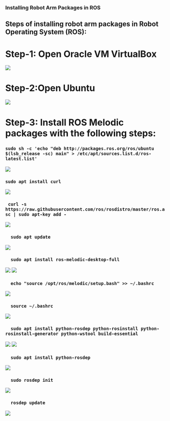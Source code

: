 ### Installing Robot Arm Packages in ROS
## Steps of installing robot arm packages in Robot Operating System (ROS):
# Step-1: Open Oracle VM VirtualBox

![](https://github.com/cpeibrahem/Installing-Robot-Arm-Packages-in-ROS/blob/main/image/01.PNG?raw=true)

# Step-2:Open Ubuntu 


![](https://github.com/cpeibrahem/Installing-Robot-Arm-Packages-in-ROS/blob/main/image/02.PNG?raw=true)

# Step-3: Install ROS Melodic packages with the following steps:

### `sudo sh -c 'echo "deb http://packages.ros.org/ros/ubuntu $(lsb_release -sc) main" > /etc/apt/sources.list.d/ros-latest.list'`


![](https://github.com/cpeibrahem/Installing-Robot-Arm-Packages-in-ROS/blob/main/image/02.PNG?raw=true)

###   `sudo apt install curl`


![](https://github.com/cpeibrahem/Installing-Robot-Arm-Packages-in-ROS/blob/main/image/03.PNG)


### `  curl -s https://raw.githubusercontent.com/ros/rosdistro/master/ros.asc | sudo apt-key add - `


![](https://github.com/cpeibrahem/Installing-Robot-Arm-Packages-in-ROS/blob/main/image/04.PNG)

### `  sudo apt update`

![](https://github.com/cpeibrahem/Installing-Robot-Arm-Packages-in-ROS/blob/main/image/05.PNG)

### `  sudo apt install ros-melodic-desktop-full`

![](https://github.com/cpeibrahem/Installing-Robot-Arm-Packages-in-ROS/blob/main/image/06.PNG)
![](https://github.com/cpeibrahem/Installing-Robot-Arm-Packages-in-ROS/blob/main/image/07.PNG)

### `  echo "source /opt/ros/melodic/setup.bash" >> ~/.bashrc`


![](https://github.com/cpeibrahem/Installing-Robot-Arm-Packages-in-ROS/blob/main/image/08.PNG)

### `  source ~/.bashrc`

![](https://github.com/cpeibrahem/Installing-Robot-Arm-Packages-in-ROS/blob/main/image/09.PNG)

### `  sudo apt install python-rosdep python-rosinstall python-rosinstall-generator python-wstool build-essential`

![](https://github.com/cpeibrahem/Installing-Robot-Arm-Packages-in-ROS/blob/main/image/10.PNG)
![](https://github.com/cpeibrahem/Installing-Robot-Arm-Packages-in-ROS/blob/main/image/11.PNG)


### `  sudo apt install python-rosdep`

![](https://github.com/cpeibrahem/Installing-Robot-Arm-Packages-in-ROS/blob/main/image/12.PNG)

### `  sudo rosdep init`

![](https://github.com/cpeibrahem/Installing-Robot-Arm-Packages-in-ROS/blob/main/image/13.PNG)


### `  rosdep update`

![](https://github.com/cpeibrahem/Installing-Robot-Arm-Packages-in-ROS/blob/main/image/14.PNG)




